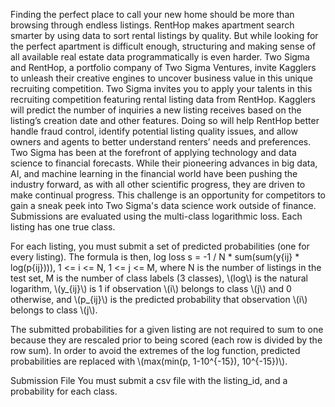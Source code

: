 Finding the perfect place to call your new home should be more than browsing through endless listings. 
RentHop makes apartment search smarter by using data to sort rental listings by quality. But while looking for the perfect apartment is difficult enough, 
structuring and making sense of all available real estate data programmatically is even harder. Two Sigma and RentHop, a portfolio company of Two Sigma Ventures, 
invite Kagglers to unleash their creative engines to uncover business value in this unique recruiting competition.
Two Sigma invites you to apply your talents in this recruiting competition featuring rental listing data from RentHop. 
Kagglers will predict the number of inquiries a new listing receives based on the listing’s creation date and other features. 
Doing so will help RentHop better handle fraud control, identify potential listing quality issues, 
and allow owners and agents to better understand renters’ needs and preferences.
Two Sigma has been at the forefront of applying technology and data science to financial forecasts. 
While their pioneering advances in big data, AI, and machine learning in the financial world have been pushing the industry forward, 
as with all other scientific progress, they are driven to make continual progress. 
This challenge is an opportunity for competitors to gain a sneak peek into Two Sigma's data science work outside of finance.
Submissions are evaluated using the multi-class logarithmic loss. Each listing has one true class. 

For each listing, you must submit a set of predicted probabilities (one for every listing). The formula is then,
    log loss s = -1 / N * sum(sum(y{ij} * log(p{ij}))), 1 <= i <= N, 1 <= j <= M,
where N is the number of listings in the test set, M is the number of class labels (3 classes), 
\\(log\\) is the natural logarithm, \\(y_{ij}\\) is 1 if observation \\(i\\) belongs to class \\(j\\) and 0 otherwise, 
and \\(p_{ij}\\) is the predicted probability that observation \\(i\\) belongs to class \\(j\\).

The submitted probabilities for a given listing are not required to sum to one because they are rescaled prior to being scored (each row is divided by the row sum). 
In order to avoid the extremes of the log function, predicted probabilities are replaced with \\(max(min(p, 1-10^{-15}), 10^{-15})\\).

Submission File
You must submit a csv file with the listing_id, and a probability for each class.
